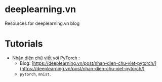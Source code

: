 # deeplearning.vn
Resources for deeplearning.vn blog

# Tutorials

- [Nhận diện chữ viết với PyTorch
](series/pytorch/01_mnist):
    - Blog: [https://deeplearning.vn/post/nhan-dien-chu-viet-pytorch/](https://deeplearning.vn/post/nhan-dien-chu-viet-pytorch/)
    - `pytorch`, `mnist`.